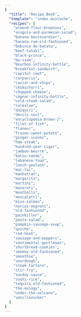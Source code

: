 ```yaml
---
{
  "title": "Recipe Book",
  "template": "index.mustache",
  "recipes": [
    "almond-flour-brownies",
    "arugula-and-parmesan-salad",
    "banana-boulevardier",
    "banana-rum-old-fashioned",
    "bebinca-de-batata",
    "beef-tataki",
    "black-prince",
    "bo-ssam",
    "bourbon-infinity-bottle",
    "breakfast-sandwich",
    "capitol-reef",
    "carpaccio",
    "caviar-and-chips",
    "chimichurri",
    "chopped-cheese",
    "cognac-infinity-bottle",
    "cold-steak-salad",
    "coleslaw",
    "daiquiri",
    "devils-soul",
    "encyclopedia-brown-2",
    "filet-of-fish",
    "flaneur",
    "frozen-sweet-potato",
    "ginger-scones",
    "ham-steak",
    "hundred-year-cigar",
    "jambon-beurre",
    "katsu-sando",
    "lebanese-toum",
    "lunch-goulash",
    "mai-tai",
    "manhattan",
    "margarita",
    "martini",
    "maserati",
    "meatballs",
    "mezcaletti",
    "miso-salmon",
    "narcos-negroni",
    "old-fashioned",
    "painkiller",
    "pasta-salad",
    "pumpkin-sausage-soup",
    "quiche",
    "red-hook",
    "sausage-and-peppers",
    "sentimental-gentleman",
    "shortbread-cookies",
    "smokey-old-fashioned",
    "smoothie",
    "sourdough",
    "steak-tartare",
    "stir-fry",
    "sunday-sauce",
    "sushi-rice",
    "tequila-old-fashioned",
    "the-eulogy",
    "under-the-volcano",
    "vanillezucker"
  ]
}
---
```

